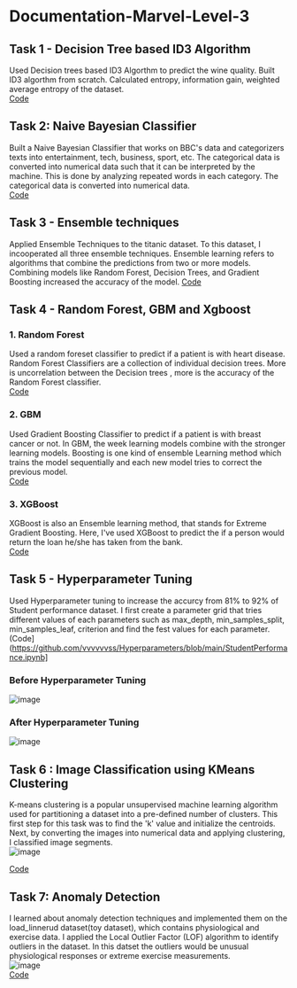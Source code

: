 # Documentation-Marvel-Level-3
## Task 1 - Decision Tree based ID3 Algorithm
Used Decision trees based ID3 Algorthm to predict the wine quality. 
Built ID3 algorthm from scratch. Calculated entropy, information gain, weighted average entropy of the dataset.    
[Code](https://github.com/vvvvvvss/Decision-Tree-based-ID3-Algorithm)

## Task 2: Naive Bayesian Classifier
Built a  Naive Bayesian Classifier that works on BBC's data and categorizers texts into entertainment, tech, business, sport, etc. 
The categorical data is converted into numerical data such that it can be interpreted by the machine. 
This is done by analyzing repeated words in each category. The categorical data is converted into numerical data.  
[Code](https://github.com/vvvvvvss/Naive-bayes/tree/main)

## Task 3 - Ensemble techniques  
Applied Ensemble Techniques to the titanic dataset. To this dataset, I incooperated all three ensemble techniques.
Ensemble learning refers to algorithms that combine the predictions from two or more models. 
Combining models like Random Forest, Decision Trees, and Gradient Boosting increased the accuracy of the model.
[Code](https://github.com/vvvvvvss/EnsembleTechniques/tree/main)

## Task 4 - Random Forest, GBM and Xgboost
### 1. Random Forest
Used a random foreset classifier to predict if a patient is with heart disease. Random Forest Classifiers are a collection of individual decision trees. 
More is uncorrelation between the Decision trees , more is the accuracy of the Random Forest classifier.  
[Code](https://github.com/vvvvvvss/RandomForestClassifier)

### 2. GBM
Used Gradient Boosting Classifier to predict if a patient is with breast cancer or not.  In GBM, the week learning models combine with the stronger learning models. 
Boosting is one kind of ensemble Learning method which trains the model sequentially and each new model tries to correct the previous model.  
[Code](https://github.com/vvvvvvss/GradientBoostingClassifier)

### 3. XGBoost
XGBoost is also an Ensemble learning method, that stands for Extreme Gradient Boosting. Here, I've used XGBoost to predict the if a person would return the loan he/she has taken from the bank.  
[Code](https://github.com/vvvvvvss/XGBoost)  

## Task 5 - Hyperparameter Tuning
Used Hyperparameter tuning to increase the accurcy from 81% to 92% of Student performance dataset. 
I first create a parameter grid that tries different values of each parameters such as max_depth, min_samples_split, min_samples_leaf, criterion and find the fest values for each parameter.  
(Code](https://github.com/vvvvvvss/Hyperparameters/blob/main/StudentPerformance.ipynb]  
### Before Hyperparameter Tuning
![image](https://github.com/user-attachments/assets/dcfae1e1-3259-4e67-8410-64cbd4318173)
### After Hyperparameter Tuning
![image](https://github.com/user-attachments/assets/d11ebeb8-5271-458b-a7b4-53218ddf1a99)

## Task 6 : Image Classification using KMeans Clustering
K-means clustering is a popular unsupervised machine learning algorithm used for partitioning a dataset into a pre-defined number of clusters.
This first step for this task was to find the 'k' value and initialize the centroids.
Next, by converting the images into numerical data and applying clustering, I classified image segments.  
![image](https://github.com/user-attachments/assets/2f05fcd5-7dac-4d3b-8a67-4a88efe8d731)  

[Code](https://github.com/vvvvvvss/KMeansClustering/tree/main)

## Task 7: Anomaly Detection
I learned about anomaly detection techniques and implemented them on the load_linnerud dataset(toy dataset), which contains physiological and exercise data.
I applied the Local Outlier Factor (LOF) algorithm  to identify outliers in the dataset. 
In this datset the outliers would be unusual physiological responses or extreme exercise measurements.    
![image](https://github.com/user-attachments/assets/d7f580d9-a52a-4979-b153-4b6f247add64)  
[Code](https://github.com/vvvvvvss/AnomalyDetection/tree/main)
